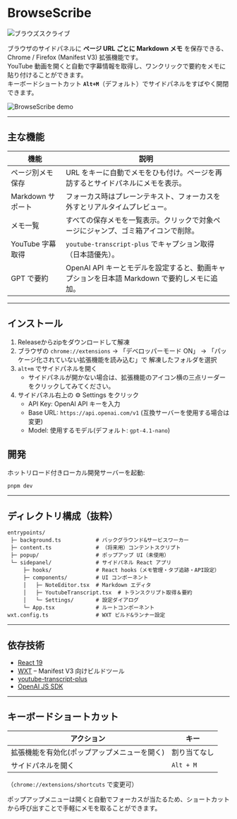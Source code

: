# BrowseScribe

![ブラウズスクライブ](https://github.com/user-attachments/assets/0ec1aacf-91f1-4363-b06d-aac953585b00)


ブラウザのサイドパネルに **ページ URL ごとに Markdown メモ** を保存できる、Chrome / Firefox (Manifest V3) 拡張機能です。  
YouTube 動画を開くと自動で字幕情報を取得し、ワンクリックで要約をメモに貼り付けることができます。  
キーボードショートカット **`Alt+M`**（デフォルト）でサイドパネルをすばやく開閉できます。

![BrowseScribe demo](./assets/readme-demo.gif)

---

## 主な機能

| 機能 | 説明 |
|------|------|
| ページ別メモ保存 | URL をキーに自動でメモをひも付け。ページを再訪するとサイドパネルにメモを表示。 |
| Markdown サポート | フォーカス時はプレーンテキスト、フォーカスを外すとリアルタイムプレビュー。 |
| メモ一覧 | すべての保存メモを一覧表示。クリックで対象ページにジャンプ、ゴミ箱アイコンで削除。 |
| YouTube 字幕取得 | `youtube-transcript-plus` でキャプション取得（日本語優先）。 |
| GPT で要約 | OpenAI API キーとモデルを設定すると、動画キャプションを日本語 Markdown で要約しメモに追加。 |

---

## インストール

1. Releaseからzipをダウンロードして解凍
2. ブラウザの `chrome://extensions` → 「デベロッパーモード ON」 → 「パッケージ化されていない拡張機能を読み込む」で 解凍したフォルダを選択
3. `alt+m` でサイドパネルを開く
   - サイドパネルが開かない場合は、拡張機能のアイコン横の三点リーダーをクリックしてみてください。
4. サイドパネル右上の ⚙️ Settings をクリック
   - API Key: OpenAI API キーを入力
   - Base URL: `https://api.openai.com/v1` (互換サーバーを使用する場合は変更)
   - Model: 使用するモデル(デフォルト: `gpt-4.1-nano`)

## 開発

ホットリロード付きローカル開発サーバーを起動:

```
pnpm dev
```

---

## ディレクトリ構成（抜粋）

```
entrypoints/
 ├─ background.ts           # バックグラウンド&サービスワーカー
 ├─ content.ts              # （将来用）コンテントスクリプト
 ├─ popup/                  # ポップアップ UI（未使用）
 └─ sidepanel/              # サイドパネル React アプリ
     ├─ hooks/              # React hooks（メモ管理・タブ追跡・API設定）
     ├─ components/         # UI コンポーネント
     │   ├─ NoteEditor.tsx  # Markdown エディタ
     │   ├─ YoutubeTranscript.tsx  # トランスクリプト取得＆要約
     │   └─ Settings/       # 設定ダイアログ
     └─ App.tsx             # ルートコンポーネント
wxt.config.ts               # WXT ビルド&ランナー設定
```

---

## 依存技術

- [React 19](https://react.dev/)
- [WXT](https://wxt.dev/) – Manifest V3 向けビルドツール
- [youtube-transcript-plus](https://www.npmjs.com/package/youtube-transcript-plus)
- [OpenAI JS SDK](https://github.com/openai/openai-node)

---

## キーボードショートカット

| アクション | キー |
|------------|------|
| 拡張機能を有効化(ポップアップメニューを開く) | 割り当てなし |
| サイドパネルを開く | `Alt + M` |

（`chrome://extensions/shortcuts` で変更可）

ポップアップメニューは開くと自動でフォーカスが当たるため、ショートカットから呼び出すことで手軽にメモを取ることができます。